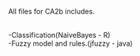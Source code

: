 All files for CA2b includes.<br><br>

-Classification(NaiveBayes - R)<br>
-Fuzzy model and rules.(jfuzzy - java)
